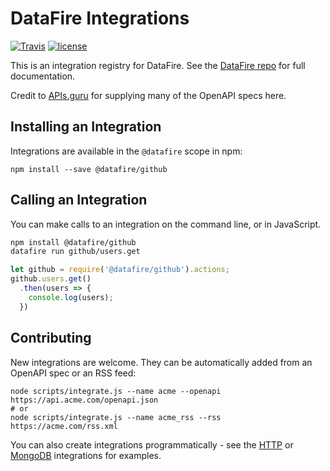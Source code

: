 # DataFire Integrations

[![Travis][travis-image]][travis-link]
[![license](https://img.shields.io/badge/license-MIT-blue.svg)](https://www.npmjs.com/package/datafire)

[travis-image]: https://travis-ci.org/DataFire/Integrations.svg?branch=master
[travis-link]: https://travis-ci.org/DataFire/Integrations

This is an integration registry for DataFire. See the
[DataFire repo](https://github.com/DataFire/DataFire/blob/master/docs/Integrations.md) for full documentation.

Credit to [APIs.guru](http://apis.guru) for supplying many of the OpenAPI specs here.

## Installing an Integration
Integrations are available in the `@datafire` scope in npm:
```
npm install --save @datafire/github
```

## Calling an Integration
You can make calls to an integration on the command line, or in JavaScript.
```bash
npm install @datafire/github
datafire run github/users.get
```

```js
let github = require('@datafire/github').actions;
github.users.get()
  .then(users => {
    console.log(users);
  })
```

## Contributing
New integrations are welcome. They can be automatically added from an OpenAPI spec
or an RSS feed:

```
node scripts/integrate.js --name acme --openapi https://api.acme.com/openapi.json
# or
node scripts/integrate.js --name acme_rss --rss https://acme.com/rss.xml
```

You can also create integrations programmatically - see the [HTTP](./integrations/manual/http)
or [MongoDB](./integrations/manual/mongodb) integrations for examples.

